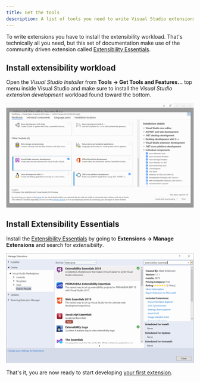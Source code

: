 ```yaml
---
title: Get the tools
description: A list of tools you need to write Visual Studio extensions and how to install them.
---
```


To write extensions you have to install the extensibility workload. That's technically all you need, but this set of documentation make use of the community driven extension called [Extensibility Essentials](https://marketplace.visualstudio.com/items?itemName=MadsKristensen.ExtensibilityEssentials2019).  

## Install extensibility workload

Open the *Visual Studio Installer* from **Tools -> Get Tools and Features...** top menu inside Visual Studio and make sure to install the *Visual Studio extension development* workload found toward the bottom.

![VS Installer](../assets/img/vs-installer.png)

## Install Extensibility Essentials

Install the [Extensibility Essentials](https://marketplace.visualstudio.com/items?itemName=MadsKristensen.ExtensibilityEssentials2019) by going to **Extensions -> Manage Extensions** and search for *extensibility*.

![Install Extensibility Essentials](../assets/img/install-ext-essentials.png)

That's it, you are now ready to start developing [your first extension](your-first-extension.md).
